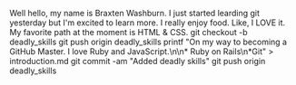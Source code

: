  Well hello, my name is Braxten Washburn.
  I just started learding git yesterday but I'm excited to learn more.
  I really enjoy food. Like, I LOVE it.
  My favorite path at the moment is HTML & CSS.
  git checkout -b deadly_skills
git push origin deadly_skills
printf "On my way to becoming a GitHub Master. I love Ruby and JavaScript.\n\n* Ruby on Rails\n*Git" > introduction.md
git commit -am "Added deadly skills"
git push origin deadly_skills
